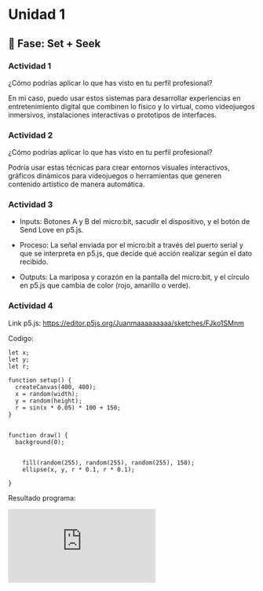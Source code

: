 # Unidad 1

## 🔎 Fase: Set + Seek

### Actividad 1

¿Cómo podrías aplicar lo que has visto en tu perfil profesional?

En mi caso, puedo usar estos sistemas para desarrollar experiencias en entretenimiento digital que combinen lo físico y lo virtual, como videojuegos inmersivos, instalaciones interactivas o prototipos de interfaces.

### Actividad 2

¿Cómo podrías aplicar lo que has visto en tu perfil profesional?

Podría usar estas técnicas para crear entornos visuales interactivos, gráficos dinámicos para videojuegos o herramientas que generen contenido artístico de manera automática.

### Actividad 3

- Inputs: Botones A y B del micro:bit, sacudir el dispositivo, y el botón de Send Love en p5.js.

- Proceso: La señal enviada por el micro:bit a través del puerto serial y que se interpreta en p5.js, que decide qué acción realizar según el dato recibido.

- Outputs: La mariposa y corazón en la pantalla del micro:bit, y el círculo en p5.js que cambia de color (rojo, amarillo o verde).

### Actividad 4

Link p5.js: https://editor.p5js.org/Juanmaaaaaaaaa/sketches/FJko1SMnm

Codigo:

    let x;
    let y;
    let r;
    
    function setup() {
      createCanvas(400, 400);
      x = random(width);
      y = random(height);
      r = sin(x * 0.05) * 100 + 150;
    }
    
    
    function draw() {
      background(0);
      
        
        fill(random(255), random(255), random(255), 150);
        ellipse(x, y, r * 0.1, r * 0.1);
      
    }


Resultado programa:

![Mi imagen](https://fv5-4.files.fm/thumb_show.php?i=ar5nacwfk6&view&v=1&PHPSESSID=c3416b3ece5dc2eebb50c1e0fc8e715a8bf4013b)
